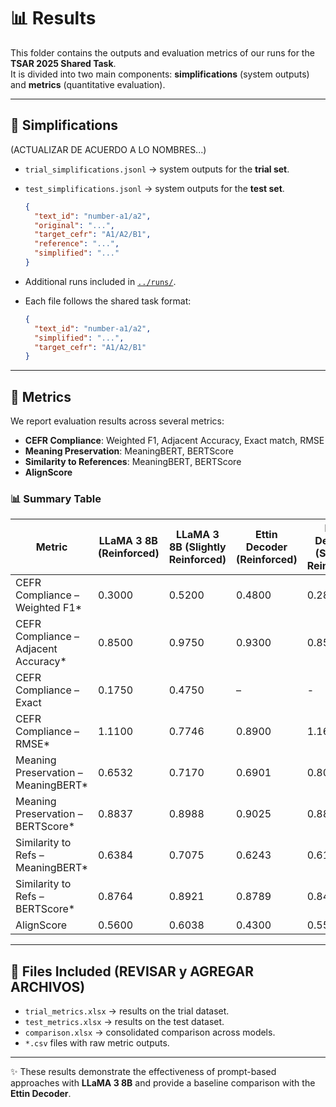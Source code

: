# 📊 Results

This folder contains the outputs and evaluation metrics of our runs for the **TSAR 2025 Shared Task**.  
It is divided into two main components: **simplifications** (system outputs) and **metrics** (quantitative evaluation).

---

## 📝 Simplifications
(ACTUALIZAR DE ACUERDO A LO NOMBRES...)
- `trial_simplifications.jsonl` → system outputs for the **trial set**.  
- `test_simplifications.jsonl` → system outputs for the **test set**.  
  
  ```json
  {
    "text_id": "number-a1/a2",
    "original": "...",
    "target_cefr": "A1/A2/B1",
    "reference": "...",
    "simplified": "..."
  }

- Additional runs included in [`../runs/`](../runs/).

- Each file follows the shared task format:  

  ```json
  {
    "text_id": "number-a1/a2",
    "simplified": "...",
    "target_cefr": "A1/A2/B1"
  }
  ```
---

## 📐 Metrics

We report evaluation results across several metrics:  

- **CEFR Compliance**: Weighted F1, Adjacent Accuracy, Exact match, RMSE  
- **Meaning Preservation**: MeaningBERT, BERTScore  
- **Similarity to References**: MeaningBERT, BERTScore  
- **AlignScore**  

### 📊 Summary Table

| Metric                                 | LLaMA 3 8B (Reinforced)  | LLaMA 3 8B (Slightly Reinforced) | Ettin Decoder (Reinforced) | Ettin Decoder (Slightly Reinforced) |
|----------------------------------------|--------------------------|----------------------------------|----------------------------|-------------------------------------|
| CEFR Compliance – Weighted F1*         | 0.3000                   | 0.5200                           | 0.4800                     | 0.2800                              | 
| CEFR Compliance – Adjacent Accuracy*   | 0.8500                   | 0.9750                           | 0.9300                     | 0.8500                              | 
| CEFR Compliance – Exact                | 0.1750                   | 0.4750                           | –                          | -                                   |
| CEFR Compliance – RMSE*                | 1.1100                   | 0.7746                           | 0.8900                     | 1.1619                              |
| Meaning Preservation – MeaningBERT*    | 0.6532                   | 0.7170                           | 0.6901                     | 0.8076                              |
| Meaning Preservation – BERTScore*      | 0.8837                   | 0.8988                           | 0.9025                     | 0.8807                              |
| Similarity to Refs – MeaningBERT*      | 0.6384                   | 0.7075                           | 0.6243                     | 0.6199                              |
| Similarity to Refs – BERTScore*        | 0.8764                   | 0.8921                           | 0.8789                     | 0.8470                              |
| AlignScore                             | 0.5600                   | 0.6038                           | 0.4300                     | 0.5576                              |

---

## 📂 Files Included (REVISAR y AGREGAR ARCHIVOS)

- `trial_metrics.xlsx` → results on the trial dataset.  
- `test_metrics.xlsx` → results on the test dataset.  
- `comparison.xlsx` → consolidated comparison across models.  
- `*.csv` files with raw metric outputs.  

---

✨ These results demonstrate the effectiveness of prompt-based approaches with **LLaMA 3 8B** and provide a baseline comparison with the **Ettin Decoder**.
